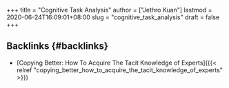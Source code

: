+++
title = "Cognitive Task Analysis"
author = ["Jethro Kuan"]
lastmod = 2020-06-24T16:09:01+08:00
slug = "cognitive_task_analysis"
draft = false
+++

## Backlinks {#backlinks}

- [Copying Better: How To Acquire The Tacit Knowledge of Experts]({{< relref "copying_better_how_to_acquire_the_tacit_knowledge_of_experts" >}})
